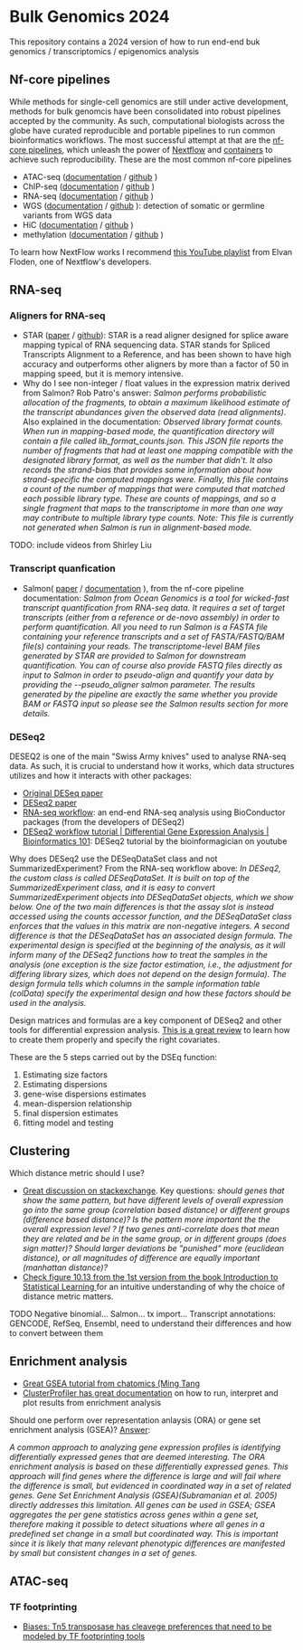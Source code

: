 # Bulk Genomics 2024

This repository contains a 2024 version of how to run end-end buk genomics / transcriptomics / epigenomics analysis


## Nf-core pipelines

While methods for single-cell genomics are still under active development, methods for bulk genomcis have been consolidated into robust pipelines accepted by the community. As such, computational biologists across the globe have curated reproducible and portable pipelines to run common bioinformatics workflows. The most successful attempt at that are the [nf-core pipelines](https://www.nature.com/articles/s41587-020-0439-x), which unleash the power of [Nextflow](https://www.nature.com/articles/nbt.3820) and [containers](https://www.nature.com/articles/s43586-023-00244-9.pdf) to achieve such reproducibility. These are the most common nf-core pipelines

- ATAC-seq ([documentation](https://nf-co.re/atacseq/2.1.2) / [github](https://github.com/nf-core/atacseq/tree/2.1.2) )
- ChIP-seq ([documentation](https://nf-co.re/chipseq/2.0.0) / [github](https://github.com/nf-core/chipseq/tree/2.0.0) )
- RNA-seq ([documentation](https://nf-co.re/rnaseq/3.14.0) / [github](https://github.com/nf-core/rnaseq/tree/3.14.0) )
- WGS ([documentation](https://nf-co.re/sarek/3.4.0) / [github](https://github.com/nf-core/sarek/tree/3.4.0) ): detection of somatic or germline variants from WGS data
- HiC ([documentation](https://nf-co.re/hic/2.1.0/docs/usage) / [github](https://github.com/nf-core/hic) )
- methylation ([documentation](https://nf-co.re/methylseq/2.6.0) / [github](https://github.com/nf-core/methylseq) )


To learn how NextFlow works I recommend [this YouTube playlist](https://www.youtube.com/watch?v=wbtMbJTo1xo&list=PLPZ8WHdZGxmUVZRUfua8CsjuhjZ96t62R) from Elvan Floden, one of Nextflow's developers.


## RNA-seq

### Aligners for RNA-seq

- STAR ([paper](https://academic.oup.com/bioinformatics/article/29/1/15/272537?login=false) / [github](https://github.com/alexdobin/STAR)): STAR is a read aligner designed for splice aware mapping typical of RNA sequencing data. STAR stands for Spliced Transcripts Alignment to a Reference, and has been shown to have high accuracy and outperforms other aligners by more than a factor of 50 in mapping speed, but it is memory intensive.
- Why do I see non-integer / float values in the expression matrix derived from Salmon? Rob Patro's answer: _Salmon performs probabilistic allocation of the fragments, to obtain a maximum likelihood estimate of the transcript abundances given the observed data (read alignments)_. Also explained in the documentation: _Observed library format counts. When run in mapping-based mode, the quantification directory will contain a file called lib_format_counts.json. This JSON file reports the number of fragments that had at least one mapping compatible with the designated library format, as well as the number that didn't. It also records the strand-bias that provides some information about how strand-specific the computed mappings were. Finally, this file contains a count of the number of mappings that were computed that matched each possible library type. These are counts of mappings, and so a single fragment that maps to the transcriptome in more than one way may contribute to multiple library type counts. Note: This file is currently not generated when Salmon is run in alignment-based mode._

TODO: include videos from Shirley Liu

### Transcript quanfication

- Salmon( [paper](https://www.nature.com/articles/nmeth.4197) / [documentation](https://salmon.readthedocs.io/en/latest/salmon.html) ), from the nf-core pipeline documentation: _Salmon from Ocean Genomics is a tool for wicked-fast transcript quantification from RNA-seq data. It requires a set of target transcripts (either from a reference or de-novo assembly) in order to perform quantification. All you need to run Salmon is a FASTA file containing your reference transcripts and a set of FASTA/FASTQ/BAM file(s) containing your reads. The transcriptome-level BAM files generated by STAR are provided to Salmon for downstream quantification. You can of course also provide FASTQ files directly as input to Salmon in order to pseudo-align and quantify your data by providing the --pseudo_aligner salmon parameter. The results generated by the pipeline are exactly the same whether you provide BAM or FASTQ input so please see the Salmon results section for more details._

### DESeq2

DESEQ2 is one of the main "Swiss Army knives" used to analyse RNA-seq data. As such, it is crucial to understand how it works, which data structures utilizes and how it interacts with other packages:

- [Original DESeq paper](https://genomebiology.biomedcentral.com/articles/10.1186/gb-2010-11-10-r106)
- [DESeq2 paper](https://genomebiology.biomedcentral.com/articles/10.1186/s13059-014-0550-8#Bib1)
- [RNA-seq workflow](https://master.bioconductor.org/packages/release/workflows/vignettes/rnaseqGene/inst/doc/rnaseqGene.html): an end-end RNA-seq analysis using BioConductor packages (from the developers of DESeq2)
- [DESeq2 workflow tutorial | Differential Gene Expression Analysis | Bioinformatics 101](https://www.youtube.com/watch?v=OzNzO8qwwp0): DESeq2 tutorial by the bioinformagician on youtube

Why does DESeq2 use the DESeqDataSet class and not SummarizedExperiment? From the RNA-seq workflow above: _In DESeq2, the custom class is called DESeqDataSet. It is built on top of the SummarizedExperiment class, and it is easy to convert SummarizedExperiment objects into DESeqDataSet objects, which we show below. One of the two main differences is that the assay slot is instead accessed using the counts accessor function, and the DESeqDataSet class enforces that the values in this matrix are non-negative integers. A second difference is that the DESeqDataSet has an associated design formula. The experimental design is specified at the beginning of the analysis, as it will inform many of the DESeq2 functions how to treat the samples in the analysis (one exception is the size factor estimation, i.e., the adjustment for differing library sizes, which does not depend on the design formula). The design formula tells which columns in the sample information table (colData) specify the experimental design and how these factors should be used in the analysis._

Design matrices and formulas are a key component of DESeq2 and other tools for differential expression analysis. [This is a great review](https://f1000research.com/articles/9-1444) to learn how to create them properly and specify the right covariates.

These are the 5 steps carried out by the DSEq function:

1. Estimating size factors
2. Estimating dispersions
3. gene-wise dispersions estimates
4. mean-dispersion relationship
5. final dispersion estimates
6. fitting model and testing

## Clustering

Which distance metric should I use?

- [Great discussion on stackexchange](https://stats.stackexchange.com/questions/459063/best-practices-in-the-selection-of-distance-metric-and-clustering-methods-for-ge). Key questions: _should genes that show the same pattern, but have different levels of overall expression go into the same group (correlation based distance) or different groups (difference based distance)? Is the pattern more important the the overall expression level ? If two genes anti-correlate does that mean they are related and be in the same group, or in different groups (does sign matter)? Should larger deviations be "punished" more (euclidean distance), or all magnitudes of difference are equally important (manhattan distance)?_
- [Check figure 10.13 from the 1st version from the book Introduction to Statistical Learning ](https://www.stat.berkeley.edu/users/rabbee/s154/ISLR_First_Printing.pdf) for an intuitive understanding of why the choice of distance metric matters.

TODO
Negative binomial...
Salmon...
tx import...
Transcript annotations: GENCODE, RefSeq, Ensembl, need to understand their differences and how to convert between them

## Enrichment analysis

- [Great GSEA tutorial from chatomics (Ming Tang](https://www.youtube.com/watch?v=IKCDQEpuJDA)
- [ClusterProfiler has great documentation](https://yulab-smu.top/biomedical-knowledge-mining-book/clusterprofiler-go.html) on how to run, interpret and plot results from enrichment analysis

Should one perform over representation anlaysis (ORA) or gene set enrichment analysis (GSEA)? [Answer](https://yulab-smu.top/biomedical-knowledge-mining-book/enrichment-overview.html#ora-algorithm):

_A common approach to analyzing gene expression profiles is identifying differentially expressed genes that are deemed interesting. The ORA enrichment analysis is based on these differentially expressed genes. This approach will find genes where the difference is large and will fail where the difference is small, but evidenced in coordinated way in a set of related genes. Gene Set Enrichment Analysis (GSEA)(Subramanian et al. 2005) directly addresses this limitation. All genes can be used in GSEA; GSEA aggregates the per gene statistics across genes within a gene set, therefore making it possible to detect situations where all genes in a predefined set change in a small but coordinated way. This is important since it is likely that many relevant phenotypic differences are manifested by small but consistent changes in a set of genes._

  
## ATAC-seq

### TF footprinting

- [Biases: Tn5 transposase has cleavege preferences that need to be modeled by TF footprinting tools](https://genomebiology.biomedcentral.com/articles/10.1186/s13059-019-1642-2)
